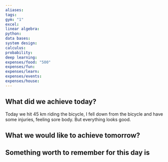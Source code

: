 ```yaml
---
aliases: 
tags: 
gym: "1"
excel: 
linear algebra: 
python: 
data bases: 
system design: 
calculus: 
probability: 
deep learning: 
expenses/food: "500"
expenses/fun: 
expenses/learn: 
expenses/events: 
expenses/house:
---
```

## What did we achieve today?

Today we hit 45 km riding the bicycle, I fell down from the bicycle and have some injuries, feeling sore body. But everything looks good. 

## What we would like to achieve tomorrow?



## Something worth to remember for this day is
